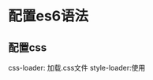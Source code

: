 # 配置es6语法

## 配置css
css-loader: 加载.css文件
style-loader:使用<style>将css-loader内部样式注入到我们的HTML页面

## 配置sass
sass-loader  加载.scss文件
node-sass    是解析sass和scss=>css的基础，webpack中的sass-loader依赖于node-sass

安装好的node-sass 最好要npm rebuild node-sass 比较好，有时候更新webpack 或者npm .scss 的文件编译有问题就是node-sass的问题


## 抽离样式文件
webapck4以下的 常用 extract-text-webpack-plugin 但是该组件暂不支持4+版本

推荐使用 mini-css-extract-plugin 插件

### 配置图片地址相关loader
url-loader 和file-loader 都要装
但是url-loader 是对file-loader的分装，config 只要配置url-loader 几号


相关地址

暂时成功css图片的路径配置，js的路径配置惜败，待我之后再好好研究 

https://blog.csdn.net/mrhaoxiaojun/article/details/78920107
url-loader 和file-loader
https://blog.csdn.net/qq_29676303/article/details/79905889